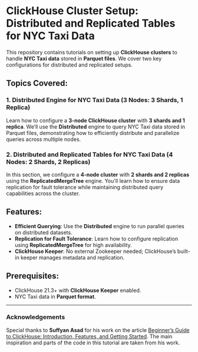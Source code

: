 # ClickHouse Cluster Setup: Distributed and Replicated Tables for NYC Taxi Data

This repository contains tutorials on setting up **ClickHouse clusters** to handle **NYC Taxi data** stored in **Parquet files**. We cover two key configurations for distributed and replicated setups.

## Topics Covered:

### 1. Distributed Engine for NYC Taxi Data (3 Nodes: 3 Shards, 1 Replica)
Learn how to configure a **3-node ClickHouse cluster** with **3 shards and 1 replica**. We’ll use the **Distributed** engine to query NYC Taxi data stored in Parquet files, demonstrating how to efficiently distribute and parallelize queries across multiple nodes.

### 2. Distributed and Replicated Tables for NYC Taxi Data (4 Nodes: 2 Shards, 2 Replicas)
In this section, we configure a **4-node cluster** with **2 shards and 2 replicas** using the **ReplicatedMergeTree** engine. You'll learn how to ensure data replication for fault tolerance while maintaining distributed query capabilities across the cluster.

## Features:
- **Efficient Querying**: Use the **Distributed** engine to run parallel queries on distributed datasets.
- **Replication for Fault Tolerance**: Learn how to configure replication using **ReplicatedMergeTree** for high availability.
- **ClickHouse Keeper**: No external Zookeeper needed; ClickHouse’s built-in keeper manages metadata and replication.

## Prerequisites:
- ClickHouse 21.3+ with **ClickHouse Keeper** enabled.
- NYC Taxi data in **Parquet format**.

---

### Acknowledgements

Special thanks to **Suffyan Asad** for his work on the article [Beginner’s Guide to ClickHouse: Introduction, Features, and Getting Started](https://medium.com/@suffyan.asad1/beginners-guide-to-clickhouse-introduction-features-and-getting-started-55315107399a). The main inspiration and parts of the code in this tutorial are taken from his work.
